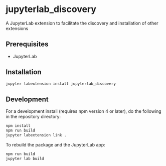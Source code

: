 # jupyterlab_discovery

A JupyterLab extension to facilitate the discovery and installation of other extensions


## Prerequisites

* JupyterLab

## Installation

```bash
jupyter labextension install jupyterlab_discovery
```

## Development

For a development install (requires npm version 4 or later), do the following in the repository directory:

```bash
npm install
npm run build
jupyter labextension link .
```

To rebuild the package and the JupyterLab app:

```bash
npm run build
jupyter lab build
```

